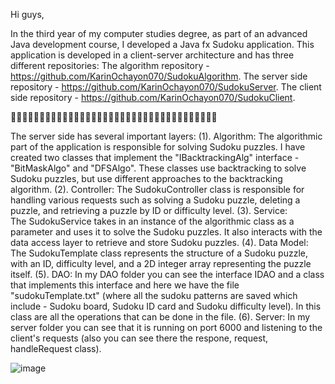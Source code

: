 Hi guys,

In the third year of my computer studies degree, as part of an advanced Java development course, I developed a Java fx Sudoku application. This application is developed in a client-server architecture and has three different repositories:
The algorithm repository   - https://github.com/KarinOchayon070/SudokuAlgorithm.
The server side repository - https://github.com/KarinOchayon070/SudokuServer.
The client side repository - https://github.com/KarinOchayon070/SudokuClient.

🔢🔢🔢🔢🔢🔢🔢🔢🔢🔢🔢🔢🔢🔢🔢🔢🔢🔢🔢🔢🔢🔢🔢🔢🔢🔢🔢🔢🔢🔢🔢🔢🔢🔢🔢🔢

The server side has several important layers: 
(1). Algorithm:
The algorithmic part of the application is responsible for solving Sudoku puzzles. I have created two classes that implement the "IBacktrackingAlg" interface -
"BitMaskAlgo" and "DFSAlgo". These classes use backtracking to solve Sudoku puzzles, but use different approaches to the backtracking algorithm. 
(2). Controller:
The SudokuController class is responsible for handling various requests such as solving a Sudoku puzzle, deleting a puzzle, and retrieving a puzzle by ID or difficulty
level.
(3). Service:  
The SudokuService takes in an instance of the algorithmic class as a parameter and uses it to solve the Sudoku puzzles.
It also interacts with the data access layer to retrieve and store Sudoku puzzles.
(4). Data Model:
The SudokuTemplate class represents the structure of a Sudoku puzzle, with an ID, difficulty level, and a 2D integer array representing the puzzle itself.
(5). DAO:
In my DAO folder you can see the interface IDAO and a class that implements this interface and here we have the file "sudokuTemplate.txt"
(where all the sudoku patterns are saved which include - Sudoku board, Sudoku ID card and Sudoku difficulty level).
In this class are all the operations that can be done in the file.
(6). Server:
In my server folder you can see that it is running on port 6000 and listening to the client's requests (also you can see there the respone, request, handleRequest class).

![image](https://user-images.githubusercontent.com/92684210/219621448-925d5bda-14be-464f-b080-a8b5c4332ffd.png)


